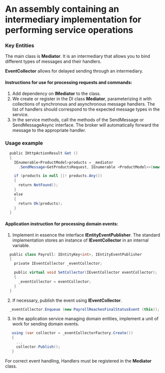 # An assembly containing an intermediary implementation for performing service operations

### Key Entities

The main class is **Mediator**. It is an intermediary that allows you to bind different types of messages and their handlers.

**EventCollector** allows for delayed sending through an intermediary.

#### Instructions for use for processing requests and commands:

1. Add dependency on **IMediator** to the class.
2. We create or register in the DI class **Mediator**, parameterizing it with collections of synchronous and asynchronous message handlers. The list of handlers should correspond to the expected message types in the service.
3. In the service methods, call the methods of the SendMessage or SendMessageAsync interface. The broker will automatically forward the message to the appropriate handler.

### Usage example

```csharp
  public IHttpActionResult Get ()
  {
    IEnumerable<ProductModel>products = _mediator
      .SendMessage<GetProductsRequest, IEnumerable <ProductModel>>(new GetProductsRequest());

    if (products is null ||! products.Any())
    {
      return NotFound();
    }
    else
    {
      return Ok(products);
    }
  }
```

#### Application instruction for processing domain events:

1. Implement in essence the interface **IEntityEventPublisher**. The standard implementation stores an instance of **IEventCollector** in an internal variable.

```csharp
  public class Payroll: IEntityKey<int>, IEntityEventPublisher
  {
    private IEventCollector _eventCollector;

    public virtual void SetCollector(IEventCollector eventCollector);
    {
      _eventCollector = eventCollector;
    }
  }
```

2. If necessary, publish the event using **IEventCollector**.

```csharp
  _eventCollector.Enqueue (new PayrollReachesFinalStatusEvent (this));
```

3. In the application service managing domain entities, implement a unit of work for sending domain events.

```csharp
   using (var collector = _eventCollectorFactory.Create())
   {
     ...
     collector.Publish();
   }
```

For correct event handling, Handlers must be registered in the **Mediator** class.
